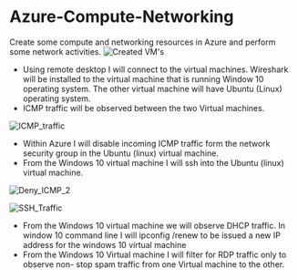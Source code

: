 # Azure-Compute-Networking
Create some compute and networking resources in Azure and perform some network activities. 
![Created VM's](https://github.com/88Qua19/Azure-Compute-Networking/assets/169956201/fe48970c-2a0f-4f82-8d6c-8e590b01f5be)
<ul>
<li>Using remote desktop I will connect to the virtual machines. Wireshark will be installed to the virtual machine that is running Window 10 operating system. The other virtual machine will have Ubuntu (Linux) operating system.</li> 
<li>ICMP traffic will be observed between the two Virtual machines.</li> 
</ul>

![ICMP_traffic](https://github.com/88Qua19/Azure-Compute-Networking/assets/169956201/49f905a6-ba66-43ab-b3a9-c5a30458f143)

<ul>
<li>Within Azure I will disable incoming ICMP traffic form the network security group in the Ubuntu (linux) virtual machine. </li>
<li>From the Windows 10 virtual machine I will ssh into the Ubuntu (linux) virtual machine.</li>
</ul>

![Deny_ICMP_2](https://github.com/88Qua19/Azure-Compute-Networking/assets/169956201/ee7ced4f-048e-4bd4-a93a-d7591d835ec1)

![SSH_Traffic](https://github.com/88Qua19/Azure-Compute-Networking/assets/169956201/99410c6b-d02a-40e7-b33a-688f2dda3c0f)

<ul>
<li>From the Windows 10 virtual machine we will observe DHCP traffic. In window 10 command line I will  ipconfig /renew to be issued a new IP address for the windows 10 virtual machine</li>
<li>From the Windows 10 Virtual machine I will filter for RDP traffic only to observe non- stop spam traffic from one Virtual machine to the other. </li>
</ul>
